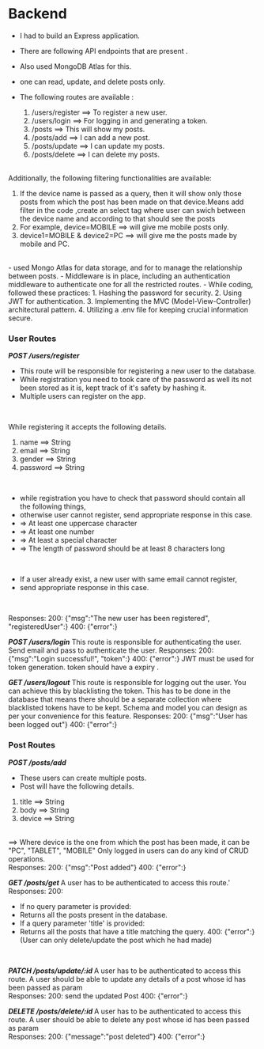 
# Backend

- I had to build an Express application. 
- There are following API endpoints that are present . 
- Also used MongoDB Atlas for this.
- one can read, update, and delete posts only. 

- The following routes are available :
    1. /users/register ==> To register a new user.
    2. /users/login ==> For logging in and generating a token.
    3. /posts ==> This will show my posts.
    4. /posts/add ==> I can add a new post.
    5. /posts/update ==> I can update my posts.
    6. /posts/delete ==> I can delete my posts.
    <br>

Additionally, the following filtering functionalities are available:
1. If the device name is passed as a query, then it will show only those posts from which the post has been made on that device.Means add filter in the code ,create an select tag where user can swich between the device name and according to that should see the posts 
2. For example, device=MOBILE ==> will give me mobile posts only.
3. device1=MOBILE & device2=PC ==> will give me the posts made by mobile and PC.
 <br>
- used Mongo Atlas for data storage, and for to manage the relationship between posts.
- Middleware is in place, including an authentication middleware to authenticate one for all the restricted routes.
- While coding, followed these practices:
	1. Hashing the password for security.
	2. Using JWT for authentication.
	3. Implementing the MVC (Model-View-Controller) architectural pattern.
	4. Utilizing a .env file for keeping crucial information secure.

 <br>

### User Routes
***POST /users/register***
- This route will be responsible for registering a new user to the database.
- While registration you need to took care of the password as well its not been stored as it is, kept track of it's safety by hashing it.
- Multiple users can register on the app.
 <br>

While registering it accepts the following details.

1) name ==> String
2) email ==> String
3) gender ==> String
4) password ==> String

 <br>

- while registration you have to check that password should contain all the following things, 
- otherwise user cannot register, send appropriate response in this case.
- => At least one uppercase character
- => At least one number
- => At least a special character
- => The length of password should be at least 8 characters long


 <br>

- If a user already exist, a new user with same email cannot register, 
- send appropriate response in this case.
 <br>

Responses:
200: {"msg":"The new user has been registered", "registeredUser":<User details who just registered>}
400: {"error":<error message should be sent>}
 <br>


***POST /users/login***
This route is responsible for authenticating the user.
Send email and pass to authenticate the user.
Responses:
200: {"msg":"Login successful!", "token":<A token has to be sent>}
400: {"error":<error message should be sent>}
JWT must be used for token generation.
token should have a expiry .
 <br>

***GET /users/logout***
This route is responsible for logging out the user.
You can achieve this by blacklisting the token.
This has to be done in the database that means there should be a separate collection where blacklisted tokens have to be kept.
Schema and model you can design as per your convenience for this feature.
Responses:
200: {"msg":"User has been logged out"}
400: {"error":<error message should be sent>}
 <br>

### Post Routes
***POST /posts/add <Restricted Route>***
- These users can create multiple posts.
- Post will have the following details.
1) title ==> String
2) body ==> String
3) device ==> String
<br>
==> Where device is the one from which the post has been made, it can be "PC", "TABLET", "MOBILE"
Only logged in users can do any kind of CRUD operations.
 <br>
Responses:
200: {"msg":"Post added"}
400: {"error":<error message should be sent>}
<br>


***GET /posts/get <Restricted Route>***
A user has to be authenticated to access this route.'
 <br>
Responses:
200:
- If no query parameter is provided:
- Returns all the posts present in the database.
- If a query parameter 'title' is provided:
- Returns all the posts that have a title matching the query.
400: {"error":<error message should be sent>}
(User can only delete/update the post which he had made)
 <br>

***PATCH /posts/update/:id <Restricted Route>***
A user has to be authenticated to access this route.
A user should be able to update any details of a post whose id has been passed as param
 <br>
Responses:
200: send the updated Post
400: {"error":<error message should be sent>}
 <br>

***DELETE /posts/delete/:id <Restricted Route>***
A user has to be authenticated to access this route.
A user should be able to delete any post whose id has been passed as param
<br>
Responses:
200: {"message":"post deleted"}
400: {"error":<error message should be sent>}


<!-- img links: 
https://i.ibb.co/YRRqK5M/istock.jpg
https://i.ibb.co/Sm6vcX4/post-logo.jpg
https://i.ibb.co/0sx4rsn/posts-markers.jpg -->
